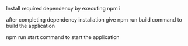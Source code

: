 Install required dependency by executing npm i

after completing dependency installation give  npm run build command to build the application

npm run start command to start the application
